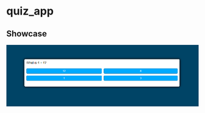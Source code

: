 # quiz_app

## Showcase
![Preview](https://github.com/sherryrich/quiz_app/blob/main/assets/docs/quiz_app.PNG)
